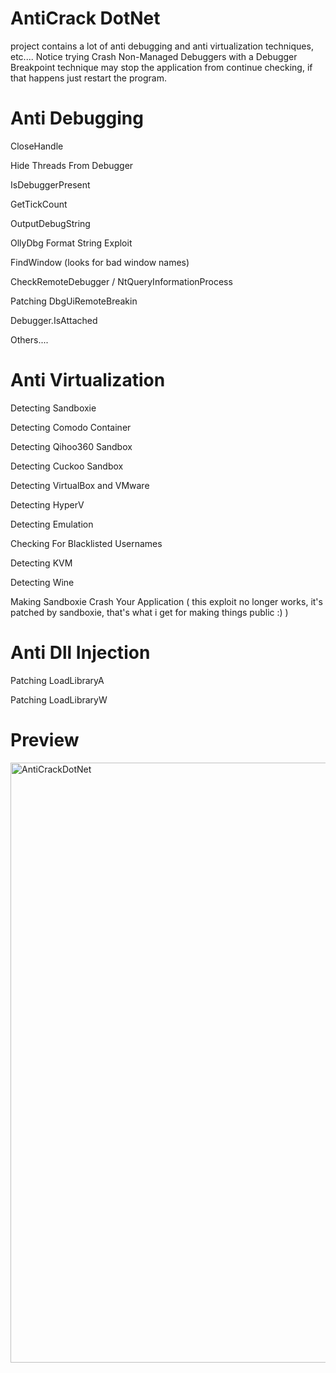 # AntiCrack DotNet
project contains a lot of anti debugging and anti virtualization techniques, etc.... Notice trying Crash Non-Managed Debuggers with a Debugger Breakpoint technique may stop the application from continue checking, if that happens just restart the program.
# Anti Debugging
CloseHandle

Hide Threads From Debugger

IsDebuggerPresent

GetTickCount

OutputDebugString

OllyDbg Format String Exploit

FindWindow (looks for bad window names)

CheckRemoteDebugger / NtQueryInformationProcess

Patching DbgUiRemoteBreakin

Debugger.IsAttached

Others....
# Anti Virtualization
Detecting Sandboxie

Detecting Comodo Container

Detecting Qihoo360 Sandbox

Detecting Cuckoo Sandbox

Detecting VirtualBox and VMware

Detecting HyperV

Detecting Emulation

Checking For Blacklisted Usernames

Detecting KVM

Detecting Wine

Making Sandboxie Crash Your Application ( this exploit no longer works, it's patched by sandboxie, that's what i get for making things public :) )
# Anti Dll Injection
Patching LoadLibraryA

Patching LoadLibraryW
# Preview
<img width="960" alt="AntiCrackDotNet" src="https://user-images.githubusercontent.com/90452585/140987369-f05706fa-7065-487f-8c5d-9e62add2170d.PNG">

